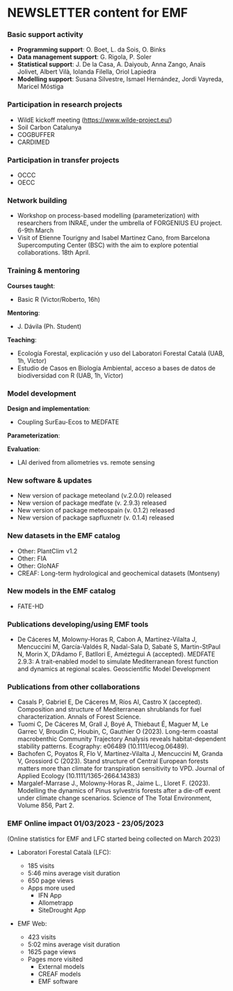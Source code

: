 # NEWSLETTER content for EMF

### Basic support activity

  + **Programming support**: O. Boet, L. da Sois, O. Binks
  + **Data management support**: G. Rigola, P. Soler 
  + **Statistical support**: J. De la Casa, A. Daiyoub, Anna Zango, Anaïs Jolivet, Albert Vilà, Iolanda Filella, Oriol Lapiedra
  + **Modelling support**: Susana Silvestre, Ismael Hernández, Jordi Vayreda, Maricel Móstiga

### Participation in research projects

  + WildE kickoff meeting (https://www.wilde-project.eu/)
  + Soil Carbon Catalunya
  + COGBUFFER
  + CARDIMED

### Participation in transfer projects
  + OCCC
  + OECC

### Network building
  + Workshop on process-based modelling (parameterization) with researchers from INRAE, under the umbrella of FORGENIUS EU project. 6-9th March
  + Visit of Etienne Tourigny and Isabel Martinez Cano, from Barcelona Supercomputing Center (BSC) with the aim to explore potential collaborations. 18th April.

### Training & mentoring

**Courses taught**:
  + Basic R (Victor/Roberto, 16h)

**Mentoring**:
  + J. Dávila (Ph. Student)

**Teaching**:
  + Ecología Forestal, explicación y uso del Laboratori Forestal Catalá (UAB, 1h, Víctor)
  + Estudio de Casos en Biología Ambiental, acceso a bases de datos de biodiversidad con R (UAB, 1h, Víctor)

### Model development

**Design and implementation**:
  + Coupling SurEau-Ecos to MEDFATE

**Parameterization**:

**Evaluation**:
  + LAI derived from allometries vs. remote sensing

### New software & updates
  + New version of package meteoland (v.2.0.0) released
  + New version of package medfate (v. 2.9.3) released
  + New version of package meteospain (v. 0.1.2) released
  + New version of package sapfluxnetr (v. 0.1.4) released
  
### New datasets in the EMF catalog
  + Other: PlantClim v1.2
  + Other: FIA
  + Other: GloNAF
  + CREAF: Long-term hydrological and geochemical datasets (Montseny)

### New models in the EMF catalog
  + FATE-HD

### Publications developing/using EMF tools
  + De Cáceres M, Molowny-Horas R, Cabon A, Martínez-Vilalta J, Mencuccini M, García-Valdés R, Nadal-Sala D, Sabaté S, Martin-StPaul N, Morin X, D’Adamo F, Batllori E, Améztegui A (accepted). MEDFATE 2.9.3: A trait-enabled model to simulate Mediterranean forest function and dynamics at regional scales. Geoscientific Model Development

### Publications from other collaborations
  + Casals P, Gabriel E, De Cáceres M, Ríos AI, Castro X (accepted). Composition and structure of Mediterranean shrublands for fuel characterization. Annals of Forest Science.
  + Tuomi C, De Cáceres M, Grall J, Boyé A, Thiebaut É, Maguer M, Le Garrec V, Broudin C, Houbin, C, Gauthier O (2023). Long-term coastal macrobenthic Community Trajectory Analysis reveals habitat-dependent stability patterns. Ecography: e06489 (10.1111/ecog.06489).
  + Bachofen C, Poyatos R, Flo V, Martínez-Vilalta J, Mencuccini M, Granda V, Grossiord C (2023). Stand structure of Central European forests matters more than climate for transpiration sensitivity to VPD. Journal of Applied Ecology (10.1111/1365-2664.14383)
  + Margalef-Marrase J., Molowny-Horas R., Jaime L., Lloret F. (2023). Modelling the dynamics of Pinus sylvestris forests after a die-off event under climate change scenarios. Science of The Total Environment, Volume 856, Part 2.
  
### EMF Online impact 01/03/2023 - 23/05/2023

(Online statistics for EMF and LFC started being collected on March 2023)

  + Laboratori Forestal Català (LFC):
    
    - 185 visits
    - 5:46 mins average visit duration
    - 650 page views
    - Apps more used
      + IFN App
      + Allometrapp
      + SiteDrought App
  
  + EMF Web:
  
    - 423 visits
    - 5:02 mins average visit duration
    - 1625 page views
    - Pages more visited
      + External models
      + CREAF models
      + EMF software
